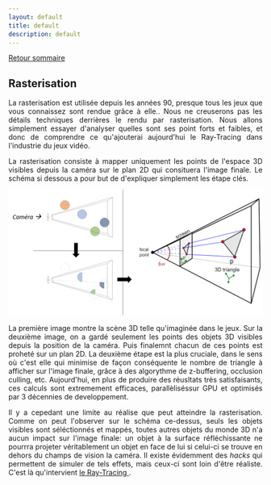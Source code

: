 ```yaml
---
layout: default
title: default
description: default
---
```


[Retour sommaire](./)

## Rasterisation 

<p style='text-align: justify;'> 
La rasterisation est utilisée depuis les années 90, presque tous les jeux que vous connaissez sont rendue grâce à elle.. Nous ne creuserons pas les détails techniques derrières le rendu par rasterisation. Nous allons simplement essayer d'analyser quelles sont ses point forts et faibles, et donc de comprendre ce qu'ajouterai aujourd'hui le Ray-Tracing dans l'industrie du jeux vidéo.
</p>
<p style='text-align: justify;'> 
La rasterisation consiste à mapper uniquement les points de l'espace 3D visibles depuis la caméra sur le plan 2D qui consituera l'image finale. Le schéma si dessous a pour but de d'expliquer simplement les étape clés.
</p>

![Image](img_rast.png)

<p style='text-align: justify;'> 
La première image montre la scène 3D telle qu'imaginée dans le jeux. Sur la deuxième image, on a gardé seulement les points des objets 3D visibles depuis la position de la caméra. Puis finalemnt chacun de ces points est proheté sur un plan 2D.
La deuxième étape est la plus cruciale, dans le sens où c'est elle qui minimise de façon conséquente le nombre de triangle à afficher sur l'image finale, grâce à des algorythme de z-buffering, occlusion culling, etc. Aujourd'hui, en plus de produire des réusltats très satisfaisants, ces calculs sont extremement efficaces, parallèliséssur GPU et optimisés par 3 décennies de developpement.
</p>
<p style='text-align: justify;'> 
Il y a cepedant une limite au réalise que peut atteindre la rasterisation. Comme on peut l'observer sur le schéma ce-dessus, seuls les objets visibles sont séléctionnés et mappés, toutes autres objets du monde 3D n'a aucun impact sur l'image finale: un objet à la surface réfléchissante ne pourrra projeter véritablement un objet en face de lui si celui-ci se trouve en dehors du champs de vision la caméra. Il existe évidemment des <i>hacks</i> qui permettent de simuler de tels effets, mais ceux-ci sont loin d'être réaliste. C'est là qu'intervient <a href="./raytracing.md"> le Ray-Tracing </a>. 
</p>

